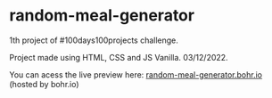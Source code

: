 # random-meal-generator

1th project of #100days100projects challenge.

Project made using HTML, CSS and JS Vanilla. 03/12/2022.

You can acess the live preview here: [random-meal-generator.bohr.io](https://random-meal-generator.bohr.io) (hosted by bohr.io)
